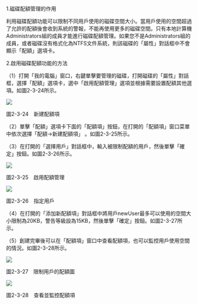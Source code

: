 1.磁碟配額管理的作用

利用磁碟配額功能可以限制不同用戶使用的磁碟空間大小。當用戶使用的空間超過了允許的配額後會收到系統的警報，不能再使用更多的磁碟空間。只有本地計算機Administrators組的成員才能進行磁碟配額管理。如果您不是Administrators組的成員，或者磁碟沒有格式化為NTFS文件系統，則該磁碟的「屬性」對話框中不會顯示「配額」選項卡。

2.啟用磁碟配額功能的方法

（1）打開「我的電腦」窗口，右鍵單擊要管理的磁碟，打開磁碟的「屬性」對話框，選擇「配額」選項卡，選中「啟用配額管理」選項並根據需要設置配額其他選項。如圖2-3-24所示。

![](https://i2.kknews.cc/9Pj6wcPacPyZM1F_LtskgFnN3oM7vIQJhQSbH2cvjXE/0.jpg)

圖2-3-24　新建配額項

（2）單擊「配額」選項卡下面的「配額項」按鈕，在打開的「配額項」窗口菜單中依次選擇「配額→新建配額項」 。如圖2-3-25所示。

（3）在打開的「選擇用戶」對話框中，輸入被限制配額的用戶，然後單擊「確定」按鈕。如圖2-3-26所示。

![](https://i2.kknews.cc/v8eyFcjRxEsRljRT_3DPo91mzmDFeE0tFhYTWwwPovY/0.jpg)

圖2-3-25　啟用配額管理

![](https://i2.kknews.cc/zGuFwMUhLLnwEGzRwazWJQ3Ksy9Fne5KPpcLEV80Evk/0.jpg)

圖2-3-26　指定用戶

（4）在打開的「添加新配額項」對話框中將用戶newUser最多可以使用的空間大小限制為20KB，警告等級設為15KB，然後單擊「確定」按鈕。如圖2-3-27所示。

（5）創建完畢後可以在「配額項」窗口中查看配額項，也可以監控用戶使用空間的情況。如圖2-3-28所示。

![](https://i2.kknews.cc/wYus8qIms0ApV7QLyMtQoXsBKWAmhfIuoYi4PKMIsns/0.jpg)

圖2-3-27　限制用戶的配額圖

![](https://i1.kknews.cc/Oe5NndjcExoe170ZATAWa7ng4FkVOgu4iOVr9rleajc/0.jpg)

圖2-3-28　查看並監控配額項
